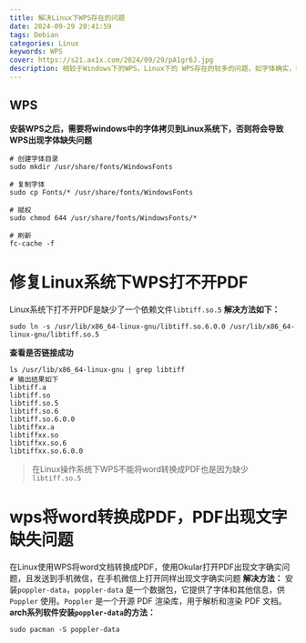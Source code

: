 ```yaml
---
title: 解决Linux下WPS存在的问题
date: 2024-09-29 20:41:59
tags: Debian
categories: Linux
keywords: WPS
cover: https://s21.ax1x.com/2024/09/29/pA1gr6J.jpg
description: 相较于Windows下的WPS，Linux下的 WPS存在的较多的问题，如字体确实，PDF功能不能使用，PDF文字缺失等问题。
---
```

## WPS
**安装WPS之后，需要将windows中的字体拷贝到Linux系统下，否则将会导致WPS出现字体缺失问题**
```shell
# 创建字体目录
sudo mkdir /usr/share/fonts/WindowsFonts

# 复制字体
sudo cp Fonts/* /usr/share/fonts/WindowsFonts

# 赋权
sudo chmod 644 /usr/share/fonts/WindowsFonts/*

# 刷新
fc-cache -f
```

# 修复Linux系统下WPS打不开PDF
Linux系统下打不开PDF是缺少了一个依赖文件`libtiff.so.5`
**解决方法如下：**
```shell
sudo ln -s /usr/lib/x86_64-linux-gnu/libtiff.so.6.0.0 /usr/lib/x86_64-linux-gnu/libtiff.so.5
```
**查看是否链接成功**
```shell
ls /usr/lib/x86_64-linux-gnu | grep libtiff
# 输出结果如下
libtiff.a
libtiff.so
libtiff.so.5
libtiff.so.6
libtiff.so.6.0.0
libtiffxx.a
libtiffxx.so
libtiffxx.so.6
libtiffxx.so.6.0.0
```
> 在Linux操作系统下WPS不能将word转换成PDF也是因为缺少`libtiff.so.5`

# wps将word转换成PDF，PDF出现文字缺失问题
在Linux使用WPS将word文档转换成PDF，使用Okular打开PDF出现文字确实问题，且发送到手机微信，在手机微信上打开同样出现文字确实问题
**解决方法：** 安装`poppler-data`，`poppler-data` 是一个数据包，它提供了字体和其他信息，供 `Poppler` 使用。`Poppler` 是一个开源 PDF 渲染库，用于解析和渲染 PDF 文档。
**arch系列软件安装`poppler-data`的方法：**
```shell
sudo pacman -S poppler-data
```
